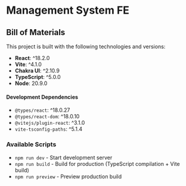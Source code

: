 # Management System FE

## Bill of Materials

This project is built with the following technologies and versions:

- **React**: ^18.2.0
- **Vite**: ^4.1.0
- **Chakra UI**: ^2.10.9
- **TypeScript**: ^5.0.0
- **Node**: 20.9.0

#### Development Dependencies

- `@types/react`: ^18.0.27
- `@types/react-dom`: ^18.0.10
- `@vitejs/plugin-react`: ^3.1.0
- `vite-tsconfig-paths`: ^5.1.4

### Available Scripts

- `npm run dev` - Start development server
- `npm run build` - Build for production (TypeScript compilation + Vite build)
- `npm run preview` - Preview production build
